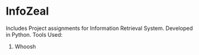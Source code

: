 # InfoZeal
Includes Project assignments for Information Retrieval System. Developed in Python.
Tools Used:
1) Whoosh
